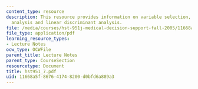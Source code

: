 ```yaml
---
content_type: resource
description: This resource provides information on variable selection, principal components
  analysis and linear discriminant analysis.
file: /media/courses/hst-951j-medical-decision-support-fall-2005/11668a5f867641748200d0bfd6a889a3_hst951_7.pdf
file_type: application/pdf
learning_resource_types:
- Lecture Notes
ocw_type: OCWFile
parent_title: Lecture Notes
parent_type: CourseSection
resourcetype: Document
title: hst951_7.pdf
uid: 11668a5f-8676-4174-8200-d0bfd6a889a3
---
```

